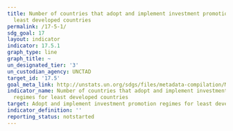 ```yaml
---
title: Number of countries that adopt and implement investment promotion regimes for
  least developed countries
permalink: /17-5-1/
sdg_goal: 17
layout: indicator
indicator: 17.5.1
graph_type: line
graph_title: ~
un_designated_tier: '3'
un_custodian_agency: UNCTAD
target_id: '17.5'
goal_meta_link: http://unstats.un.org/sdgs/files/metadata-compilation/Metadata-Goal-17.pdf
indicator_name: Number of countries that adopt and implement investment promotion
  regimes for least developed countries
target: Adopt and implement investment promotion regimes for least developed countries.
indicator_definition: ''
reporting_status: notstarted
---
```

